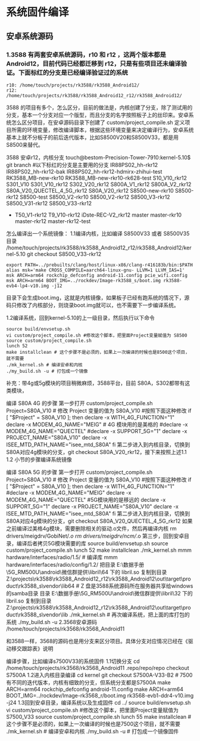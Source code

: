 # 系统固件编译
## 安卓系统源码
### 1.3588 有两套安卓系统源码，r10  和  r12 ，这两个版本都是Android12，目前代码已经都迁移到 r12，只是有些项目还未编译验证。下面标红的分支是已经编译验证过的系统


    r10: /home/touch/projects/rk3588/rk3588_Android12/
    r12: /home/touch/projects/rk3588/rk3588_Android12_r12/rk3588_Android12/

    

3588 的项目有多个，怎么区分，目前的做法是，内核创建了分支，除了测试用的分支，基本一个分支对应一个版型，而且分支的名字按照板子上的丝印来。安卓系统怎么区分项目，在安卓源码目录下创建了 custom/project_compile.sh 定义项目所需的环境变量，修改编译脚本，根据这些环境变量来决定编译行为，安卓系统基本上就不分板子的前后迭代版本，比如S8500V20和S8500V33，都是用S8500来替代。

3588 安卓r12，内核分支
touch@bestom-Precision-Tower-7910:kernel-5.10$ git branch #以下标红的分支是主要用的分支
  IR88PS02_hh-rkr12
  IR88PS02_hh-rkr12-bak
  IR88PS02_hh-rkr12-hdmirx-zhihui-test
  RK3588_MB-new-rkr10
  RK3588_MB-new-rkr10-rk628-test
  S10_V10_rkr12
  S301_V10
  S301_V10_rkr12
  S302_V20_rkr12
  S800A_V1_rkr12
  S800A_V2_rkr12
  S80A_V20_QUECTEL_4_5G_rkr12
  S80A_V20_rkr12
  S8500-new-rkr10
  S8500-rkr12
  S8500-test
  S8500_V2-rkr10
  S8500_V2-rkr12
  S8500_V3-rkr12
  S8500_V31-rkr12
  S8500_V33-rkr12
* T50_V1-rkr12
  T9_V10-rkr12
  iDste-REC-V2_rkr12
  master
  master-rkr10
  master-rkr12
  master-rkr12-test

怎么编译出一个系统镜像：
1.1编译内核，比如编译 S8500V33 或者 S8500V35
目录 /home/touch/projects/rk3588/rk3588_Android12_r12/rk3588_Android12/kernel-5.10
git checkout S8500_V33-rkr12


    export PATH=../prebuilts/clang/host/linux-x86/clang-r416183b/bin:$PATH
    alias msk='make CROSS_COMPILE=aarch64-linux-gnu- LLVM=1 LLVM_IAS=1'
    msk ARCH=arm64 rockchip_defconfig android-11.config pcie_wifi.config
    msk ARCH=arm64 BOOT_IMG=../rockdev/Image-rk3588_s/boot.img rk3588-evb4-lp4-v10.img -j12
目录下会生成boot.img，这就是内核镜像，如果板子已经有跑系统的情况下，源码只修改了内核部分，则烧录boot.img就可以，也不需要下一步编译系统。

1.2编译系统，回到kernel-5.10的上一级目录，然后执行以下命令

    source build/envsetup.sh
    vi custom/project_compile.sh #修改这个脚本，把里面Project变量赋值为 S8500
    source custom/project_compile.sh
    lunch 52
    make installclean # 这个步骤不是必须的，如果上一次编译的时候也是8500这个项目，就不需要
    ./mk_kernel.sh # 编译安卓和内核
    ./my_build.sh -u # 打包成一个镜像

补充：带4g或5g模块的项目稍微麻烦，3588平台，目前 S80A，S302都带有这类模块，

编译 S80A 4G 的步骤
第一步打开 custom/project_compile.sh 
Project=S80A_V10 # 修改 Project 变量的值为 S80A_V10
#按照下面这种修改
if [ "$Project" = S80A_V10 ]; then
    declare -x WITH_4G_FUNCTION="1"
    declare -x MODEM_4G_NAME="MEIG" # 4G 模块用的是美格的
    #declare -x MODEM_4G_NAME="QUECTEL"
    #declare -x SUPPORT_5G="1"
    declare -x PROJECT_NAME="S80A_V10"
    declare -x ISEE_MTD_PATH_NAME="isee_mtd_S80A"
fi
第二步进入到内核目录，切换到S80A对应4g模块的分支，git checkout S80A_V20_rkr12，接下来按照上述1.1  1.2 小节的步骤编译系统镜像

编译 S80A 5G 的步骤
第一步打开 custom/project_compile.sh
Project=S80A_V10 # 修改 Project 变量的值为 S80A_V10
#按照下面这种修改
if [ "$Project" = S80A_V10 ]; then
    declare -x WITH_4G_FUNCTION="1"
    #declare -x MODEM_4G_NAME="MEIG"
    declare -x MODEM_4G_NAME="QUECTEL" #5G模块用的是移远的 
    declare -x SUPPORT_5G="1"
    declare -x PROJECT_NAME="S80A_V10"
    declare -x ISEE_MTD_PATH_NAME="isee_mtd_S80A"
fi
第二步进入到内核目录，切换到S80A对应4g模块的分支，git checkout S80A_V20_QUECTEL_4_5G_rkr12
如果之前编译过美格4g模块，需要删除相关的驱动.o文件，然后再编译内核
rm drivers/meigdrv/GobiNet/*.o
rm drivers/meigdrv/ncm/*.o
第三步，回到安卓目录，编译后者拷贝5G模块需要的库
source build/envsetup.sh
source custom/project_compile.sh
lunch 52
make installclean
./mk_kernel.sh
mmm  hardware/interfaces/radio/1.5/   # 编译库
mmm  hardware/interfaces/radio/config/1.2/
把目录 E:\数据手册\5G_RM500U\android\微信群提供\libril\64 下的 libril.so 复制到目录
Z:\projects\rk3588\rk3588_Android12_r12\rk3588_Android12\out\target\product\rk3588_s\vendor\lib64  # Z 盘是3588系统源码所在服务器共享给windows的samba目录
目录 E:\数据手册\5G_RM500U\android\微信群提供\libril\32 下的 libril.so 复制到目录
Z:\projects\rk3588\rk3588_Android12_r12\rk3588_Android12\out\target\product\rk3588_s\vendor\lib
./mk_kernel.sh # 再次编译系统，把上面的库打包的系统
./my_build.sh -u
2.3568安卓源码
/home/touch/projects/rk3568/rk3568_Android11

和3588一样，3568的源码也是用分支来区分项目。具体分支对应情况已经在《驱动移交跟踪表》说明

编译步骤，比如编译s7500V33的系统固件
1.1切换分支
cd /home/touch/projects/rk3568/rk3568_Android11
.repo/repo/repo checkout S7500A
1.2进入内核目录编译
cd kernel
git checkout S7500A-V33-B2 # 7500有不同的迭代版本，内核有细致的分支，但系统分支都是S7500A
make ARCH=arm64 rockchip_defconfig android-11.config
make ARCH=arm64 BOOT_IMG=../rockdev/Image-rk3568_r/boot.img rk3568-evb1-ddr4-v10.img -j24
1.3回到安卓目录，编译系统以及生成固件
cd ../
source build/envsetup.sh
vi custom/project_compile.sh #修改这个脚本，把里面Project变量赋值为 S7500_V33
source custom/project_compile.sh
lunch 55
make installclean # 这个步骤不是必须的，如果上一次编译的时候也是7500这个项目，就不需要
./mk_kernel.sh # 编译安卓和内核
./my_build.sh -u # 打包成一个镜像固件


